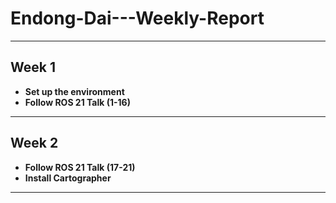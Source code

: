 # Endong-Dai---Weekly-Report
---
## Week 1
- **Set up the environment**
- **Follow ROS 21 Talk (1-16)**
---
## Week 2
- **Follow ROS 21 Talk (17-21)**
- **Install Cartographer**
---

